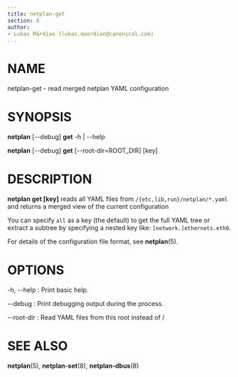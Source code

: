 ```yaml
---
title: netplan-get
section: 8
author:
- Lukas Märdian (lukas.maerdian@canonical.com)
...
```


# NAME

netplan-get - read merged netplan YAML configuration

# SYNOPSIS

  **netplan** [--debug] **get** -h | --help

  **netplan** [--debug] **get** [--root-dir=ROOT_DIR] [key]

# DESCRIPTION

**netplan get [key]** reads all YAML files from ``/{etc,lib,run}/netplan/*.yaml`` and returns a merged view of the current configuration

You can specify ``all`` as a key (the default) to get the full YAML tree or extract a subtree by specifying a nested key like: ``[network.]ethernets.eth0``.

For details of the configuration file format, see **netplan**(5).

# OPTIONS

  -h, --help
:    Print basic help.

  --debug
:    Print debugging output during the process.

  --root-dir
:    Read YAML files from this root instead of /

# SEE ALSO

  **netplan**(5), **netplan-set**(8), **netplan-dbus**(8)
